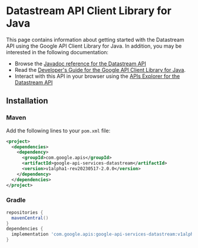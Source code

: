 # Datastream API Client Library for Java



This page contains information about getting started with the Datastream API
using the Google API Client Library for Java. In addition, you may be interested
in the following documentation:

* Browse the [Javadoc reference for the Datastream API][javadoc]
* Read the [Developer's Guide for the Google API Client Library for Java][google-api-client].
* Interact with this API in your browser using the [APIs Explorer for the Datastream API][api-explorer]

## Installation

### Maven

Add the following lines to your `pom.xml` file:

```xml
<project>
  <dependencies>
    <dependency>
      <groupId>com.google.apis</groupId>
      <artifactId>google-api-services-datastream</artifactId>
      <version>v1alpha1-rev20230517-2.0.0</version>
    </dependency>
  </dependencies>
</project>
```

### Gradle

```gradle
repositories {
  mavenCentral()
}
dependencies {
  implementation 'com.google.apis:google-api-services-datastream:v1alpha1-rev20230517-2.0.0'
}
```

[javadoc]: https://googleapis.dev/java/google-api-services-datastream/latest/index.html
[google-api-client]: https://github.com/googleapis/google-api-java-client/
[api-explorer]: https://developers.google.com/apis-explorer/#p/datastream/v1/
